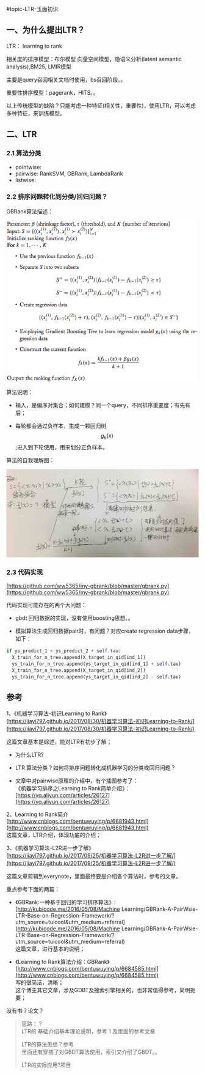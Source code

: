 #topic-LTR-玉面初识

## 一、为什么提出LTR？

LTR： learning to rank

相关度的排序模型：布尔模型 向量空间模型，隐语义分析\(latent semantic analysis\),BM25, LMIR模型

主要是query召回相关文档时使用，bs召回阶段。。

重要性排序模型：pagerank，HITS。。

以上传统模型的缺陷？只能考虑一种特征\(相关性，重要性\)，使用LTR，可以考虑多种特征，来训练模型。





## 二、LTR

### 2.1 算法分类

* pointwise:
* pairwise: RankSVM, GBRank, LambdaRank
* listwise:

### 2.2 排序问题转化到分类/回归问题？

GBRank算法描述：

![](/assets/2-ltr-1.png)

算法说明：

* 输入，是偏序对集合；如何建模？同一个query，不同排序重要度；有先有后；

* 每轮都会通过负样本，生成一颗回归树$$g_k(x)$$;进入到下轮使用，用来划分正负样本。

算法的自我理解图：

![](/assets/2-ltr-2.png)

### 2.3 代码实现

[https://github.com/ww5365/my-gbrank/blob/master/gbrank.py](https://github.com/ww5365/my-gbrank/blob/master/gbrank.py)

代码实现可能存在的两个大问题：

* gbdt 回归数据的实现，没有使用boosting思想。。

* 模拟算法生成回归数据pair时，有问题？对应create regression data步骤，如下：

```python
if ys_predict_1 < ys_predict_2 + self.tau:
  X_train_for_n_tree.append(X_target_in_qid[ind_1])
  ys_train_for_n_tree.append(ys_target_in_qid[ind_1] + self.tau)
  X_train_for_n_tree.append(X_target_in_qid[ind_2])
  ys_train_for_n_tree.append(ys_target_in_qid[ind_2] - self.tau)
```

## 参考

1、《机器学习算法-初识Learning to Rank》[https://jiayi797.github.io/2017/08/30/机器学习算法-初识Learning-to-Rank/](https://jiayi797.github.io/2017/08/30/机器学习算法-初识Learning-to-Rank/)

这篇文章基本是综述，能对LTR有初步了解；

* 为什么LTR?
* LTR 算法分类？如何将排序问题转化成机器学习的分类或回归问题？

* 文章中对pairwise原理的介绍中，有个插图参考了：  
  《机器学习排序之Learning to Rank简单介绍》：[https://yq.aliyun.com/articles/26127](https://yq.aliyun.com/articles/26127)

2、Learning to Rank简介  
[http://www.cnblogs.com/bentuwuying/p/6681943.html](http://www.cnblogs.com/bentuwuying/p/6681943.html)  
这篇文章，LTR介绍，体现功底的介绍；

3、《机器学习算法-L2R进一步了解》  
[https://jiayi797.github.io/2017/09/25/机器学习算法-L2R进一步了解/](https://jiayi797.github.io/2017/09/25/机器学习算法-L2R进一步了解/)

这篇文章剪辑到everynote，里面最终要是介绍各个算法时，参考的文章。

重点参考下面的两篇：

* 《GBRank:一种基于回归的学习排序算法》:  
  [http://kubicode.me/2016/05/08/Machine Learning/GBRank-A-PairWsie-LTR-Base-on-Regression-Framework/?utm\_source=tuicool&utm\_medium=referral](http://kubicode.me/2016/05/08/Machine Learning/GBRank-A-PairWsie-LTR-Base-on-Regression-Framework/?utm_source=tuicool&utm_medium=referral)  
  这篇文章，进行基本的说明；

* 《Learning to Rank算法介绍：GBRank》  
  [http://www.cnblogs.com/bentuwuying/p/6684585.html](http://www.cnblogs.com/bentuwuying/p/6684585.html)  
  写的很简洁，清晰；  
  这个博主其它文章，涉及GDBT及搜索引擎相关的，也非常值得参考，简明扼要；

没有书？论文？

> 思路：？  
> LTR的 基础介绍基本理论说明，参考 1 及里面的参考文章
>
> LTR的算法思想？参考  
> 里面还有穿插了对GBDT算法使用，索引又介绍了GBDT。。
>
> LTR的实际应用?项目



